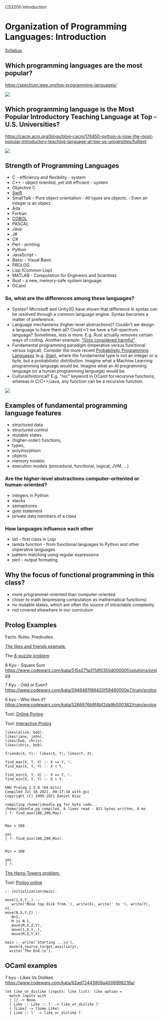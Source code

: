 CS3200 Introduction


# Organization of Programming Languages: Introduction

[Syllabus](https://github.com/drchangliu/cs3200f22)

## Which programming languages are the most popular?

https://spectrum.ieee.org/top-programming-languages/

![](https://www.northeastern.edu/graduate/blog/wp-content/uploads/2020/06/Popular-Programmig-Languages.png)

## Which programming language is the Most Popular Introductory Teaching Language at Top ­U.S. ­Universities?

https://cacm.acm.org/blogs/blog-cacm/176450-python-is-now-the-most-popular-introductory-teaching-language-at-top-us-universities/fulltext

![](https://cacm.acm.org/system/assets/0001/6722/Top39-700.4.png)

## Strength of Programming Languages

- C - efficiency and flexibility - system
- C++ - object oriented, yet still efficient - system
- Objective C
- [Swift](https://developer.apple.com/swift/)
- SmallTalk - Pure object orientation - All types are objects. - Even an integer is an object.
- Ada
- Fortran
- [COBOL](https://en.wikipedia.org/wiki/COBOL)
- PASCAL
- Java
- J#
- C#
- Perl - printing
- Python
- JavaScript - 
- Basic - Visual Basic
- PROLOG 
- Lisp (Common Lisp)
- MATLAB - Computation for Engineers and Scientists
- Rust - a new, memory-safe system language.
- OCaml

### So, what are the differences among these languages? 

- Syntax? Microsoft and Unity3D have shown that difference in syntax can be resolved through a common language engine. Syntax becomes a matter of preference.
- Language mechanisms (higher-level abstractions)? Couldn't we design a language to have them all? Could n't we have a full-spectrum language? Sometimes, less is more. E.g. Rust actually removes certain ways of coding. Another example: ["Goto considered harmful"](https://homepages.cwi.nl/~storm/teaching/reader/Dijkstra68.pdf).
- Fundamental programming paradigm (imperative versus functional versus logical). Consider the more recent [Probabilistic Programming Languages](https://en.wikipedia.org/wiki/Probabilistic_programming) (e.g. [Stan](https://mc-stan.org/)), where the fundamental type is not an integer or a byte, but a probabilistic distribution. Imagine what a Machine Learning programming language would be. Imagine what an AI programming language (or a human programming language) would be.
- Cultural/historical? E.g. "rec" keyword in OCaml for recursive functions, whereas in C/C++/Java, any function can be a recursive function.

![](https://i.imgur.com/FXwv3zz.png)

## Examples of fundamental programming language features

- structured data
- structured control
- mutable states
- (higher-order) functions, 
- types, 
- polymorphism
- objects
- memory models
- execution models (procedural, functional, logical;  JVM, ...)

### Are the higher-level abstractions computer-oritented or human-oriented?

- integers in Python
- stacks
- semaphores 
- goto statement
- private data members of a class

### How languages influence each other

- list - first class in Lisp
- lamda function - from functional languages to Python and other imperative languages
- pattern matching using regular expressions
- perl - output formating

## Why the focus of functional programming in this class?

- more programmer-oriented than computer-oriented
- closer to math (expressing computation as mathematical functions)
- no mutable states, which are often the source of intractable complexity
- not covered elsewhere in our curriculum

## Prolog Examples

Facts. Rules. Predicates.

[The likes and friends example.](https://athena.ecs.csus.edu/~mei/logicp/prolog/programming-examples.html) 

The [8-puzzle problem](https://www.cpp.edu/~jrfisher/www/prolog_tutorial/5_2.html)

8 Kyu - Square Sum
https://www.codewars.com/kata/515e271a311df0350d00000f/solutions/prolog

7 Kyu - Odd or Even?
https://www.codewars.com/kata/5949481f86420f59480000e7/train/prolog

6 kyu - Who likes it?
https://www.codewars.com/kata/5266876b8f4bf2da9b000362/train/prolog


Tool: [Online Porlog](https://www.onlinegdb.com/online_prolog_compiler)

Tool: [Interactive Prolog](https://www.jdoodle.com/execute-prolog-online/)
```
likes(alice, bob).
likes(jane, john).
likes(bob, chris).
likes(chris, bob).

friends(X, Y):- likes(X, Y), likes(Y, X).
```


```
find_max(X, Y, X) :- X >= Y, !.
find_max(X, Y, Y) :- X < Y.

find_min(X, Y, X) :- X =< Y, !.
find_min(X, Y, Y) :- X > Y.
```

```
GNU Prolog 1.5.0 (64 bits)
Compiled Jul 16 2021, 09:17:34 with gcc
Copyright (C) 1999-2021 Daniel Diaz

compiling /home/jdoodle.pg for byte code...
/home/jdoodle.pg compiled, 6 lines read - 821 bytes written, 6 ms
| ?- find_max(100,200,Max).


Max = 200

yes
| ?- find_min(100,200,Min).


Min = 100

yes
| ?- 
```

[The Hanoi Towers problem.](https://www.tutorialspoint.com/prolog/prolog_towers_of_hanoi_problem.htm)

Tool: [Prolog online](https://www.tutorialspoint.com/execute_prolog_online.php)
```
:- initialization(main).

move(1,X,Y,_) :-
   write('Move top disk from '), write(X), write(' to '), write(Y), nl.
move(N,X,Y,Z) :-
   N>1,
   M is N-1,
   move(M,X,Z,Y),
   move(1,X,Y,_),
   move(M,Z,Y,X).
   
main :- write('Starting ...\n'),
  move(4,source,target,auxiliary),
  write('The End.\n').
```

## OCaml examples

7 kyu - Likes Vs Dislikes
https://www.codewars.com/kata/62ad72443809a4006998218a/

```
let like_or_dislike (inputs: like list): like option =
  match inputs with
  | [] -> None
  | Like :: Like :: l' -> like_or_dislike l'
  | [Like] -> (Some Like)
  | Like :: l' -> like_or_dislike l'
 ```
